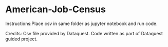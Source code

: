 # American-Job-Census

Instructions:Place csv in same folder as jupyter notebook and run code.

Credits: Csv file provided by Dataquest. Code written as part of Dataquest guided project.
